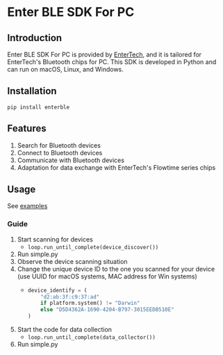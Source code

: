 # Enter BLE SDK For PC

## Introduction

Enter BLE SDK For PC is provided by [EnterTech](https://www.entertech.cn/), and it is tailored for EnterTech's Bluetooth chips for PC. This SDK is developed in Python and can run on macOS, Linux, and Windows.

## Installation

`pip install enterble`

## Features

1. Search for Bluetooth devices
2. Connect to Bluetooth devices
3. Communicate with Bluetooth devices
4. Adaptation for data exchange with EnterTech's Flowtime series chips

## Usage

See [examples](https://github.com/Entertech/Enter-Biomodule-BLE-PC-SDK/tree/main/examples)

### Guide
1. Start scanning for devices
    - `loop.run_until_complete(device_discover())`
2. Run simple.py
3. Observe the device scanning situation
4. Change the unique device ID to the one you scanned for your device (use UUID for macOS systems, MAC address for Win systems)
    - ```python
      device_identify = (
          "d2:ab:3f:c9:37:ad"
          if platform.system() != "Darwin"
          else "D5D4362A-1690-4204-B797-3015EEDB510E"
      )
      ```
5. Start the code for data collection
    - `loop.run_until_complete(data_collector())`
6. Run simple.py
